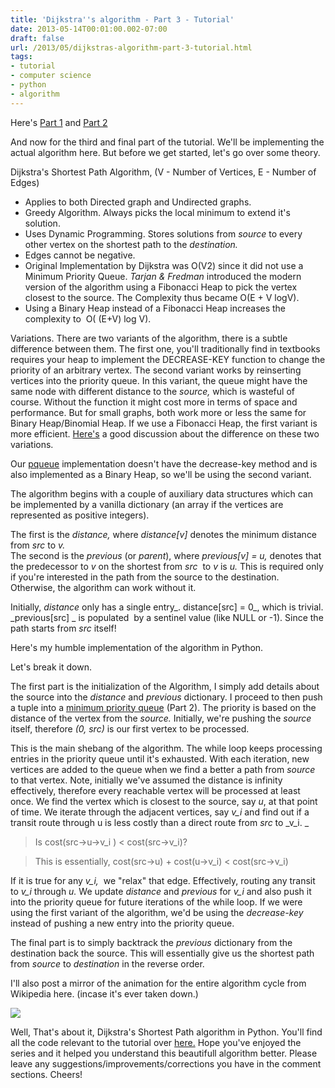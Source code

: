 ```yaml
---
title: 'Dijkstra''s algorithm - Part 3 - Tutorial'
date: 2013-05-14T00:01:00.002-07:00
draft: false
url: /2013/05/dijkstras-algorithm-part-3-tutorial.html
tags: 
- tutorial
- computer science
- python
- algorithm
---
```


Here's [Part 1](http://lostincompilation.blogspot.com/2013/04/dijkstras-algorithm-part-1-tutorial.html) and [Part 2](http://lostincompilation.blogspot.com/2013/05/dijkstras-algorithm-part-2-tutorial.html)  
  
And now for the third and final part of the tutorial. We'll be implementing the actual algorithm here. But before we get started, let's go over some theory.  
  
Dijkstra's Shortest Path Algorithm, (V - Number of Vertices, E - Number of Edges)  
  

*   Applies to both Directed graph and Undirected graphs.
*   Greedy Algorithm. Always picks the local minimum to extend it's solution.
*   Uses Dynamic Programming. Stores solutions from _source_ to every other vertex on the shortest path to the _destination._
*   Edges cannot be negative.
*   Original Implementation by Dijkstra was O(V2) since it did not use a Minimum Priority Queue. _Tarjan & Fredman_ introduced the modern version of the algorithm using a Fibonacci Heap to pick the vertex closest to the source. The Complexity thus became O(E + V logV). 
*   Using a Binary Heap instead of a Fibonacci Heap increases the complexity to  O( (E+V) log V).

  

Variations. There are two variants of the algorithm, there is a subtle difference between them. The first one, you'll traditionally find in textbooks requires your heap to implement the DECREASE-KEY function to change the priority of an arbitrary vertex. The second variant works by reinserting vertices into the priority queue. In this variant, the queue might have the same node with different distance to the _source,_ which is wasteful of course. Without the function it might cost more in terms of space and performance. But for small graphs, both work more or less the same for Binary Heap/Binomial Heap. If we use a Fibonacci Heap, the first variant is more efficient. [Here's](http://stackoverflow.com/questions/9255620/why-does-dijkstras-algorithm-use-decrease-key) a good discussion about the difference on these two variations.

  

Our [pqueue](https://github.com/st0le/lost-in-compilation/blob/master/Dijkstra%20Tutorial/pqueue.py) implementation doesn't have the decrease-key method and is also implemented as a Binary Heap, so we'll be using the second variant.

  
The algorithm begins with a couple of auxiliary data structures which can be implemented by a vanilla dictionary (an array if the vertices are represented as positive integers).  
  
The first is the _distance,_ where _distance\[v\]_ denotes the minimum distance from _src_ to _v._  
The second is the _previous_ (or _parent_), where _previous\[v\] = u,_ denotes that the predecessor to _v_ on the shortest from _src_  to _v_ is _u._ This is required only if you're interested in the path from the source to the destination. Otherwise, the algorithm can work without it.  
  
Initially, _distance_ only has a single entry_. distance\[src\] = 0_, which is trivial. _previous\[src\] _ is populated  by a sentinel value (like NULL or -1). Since the path starts from _src_ itself!  
  
Here's my humble implementation of the algorithm in Python.  
  
Let's break it down.  

  
The first part is the initialization of the Algorithm, I simply add details about the source into the _distance_ and _previous_ dictionary. I proceed to then push a tuple into a [minimum priority queue](http://lostincompilation.blogspot.com/2013/05/dijkstras-algorithm-part-2-tutorial.html) (Part 2). The priority is based on the distance of the vertex from the _source._ Initially, we're pushing the _source_ itself, therefore _(0, src)_ is our first vertex to be processed.  
  
This is the main shebang of the algorithm. The while loop keeps processing entries in the priority queue until it's exhausted. With each iteration, new vertices are added to the queue when we find a better a path from _source_ to that vertex. Note, initially we've assumed the distance is infinity effectively, therefore every reachable vertex will be processed at least once. We find the vertex which is closest to the source, say _u_, at that point of time. We iterate through the adjacent vertices, say _v\_i_ and find out if a transit route through u is less costly than a direct route from _src_ to _v\_i. _  
  

> Is cost(src->u->v\_i ) < cost(src->v\_i)? 

> This is essentially, cost(src->u) + cost(u->v\_i) < cost(src->v\_i)

If it is true for any _v\_i,_  we "relax" that edge. Effectively, routing any transit to _v\_i_ through _u._ We update _distance_ and _previous_ for _v\_i_ and also push it into the priority queue for future iterations of the while loop. If we were using the first variant of the algorithm, we'd be using the _decrease-key_ instead of pushing a new entry into the priority queue.  
  
The final part is to simply backtrack the _previous_ dictionary from the destination back the source. This will essentially give us the shortest path from _source_ to _destination_ in the reverse order.  
  
I'll also post a mirror of the animation for the entire algorithm cycle from Wikipedia here. (incase it's ever taken down.)  

[![](http://3.bp.blogspot.com/-_AZ_EAfl6uM/UZHg_GrVPsI/AAAAAAAABlE/yxmUECwyVrs/s1600/Dijkstra_Animation.gif)](http://3.bp.blogspot.com/-_AZ_EAfl6uM/UZHg_GrVPsI/AAAAAAAABlE/yxmUECwyVrs/s1600/Dijkstra_Animation.gif)

  
  
Well, That's about it, Dijkstra's Shortest Path algorithm in Python. You'll find all the code relevant to the tutorial over [here.](https://github.com/st0le/lost-in-compilation/tree/master/Dijkstra%20Tutorial) Hope you've enjoyed the series and it helped you understand this beautifull algorithm better. Please leave any suggestions/improvements/corrections you have in the comment sections. Cheers!